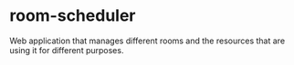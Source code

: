 # room-scheduler
Web application that manages different rooms and the resources that are using it for different purposes.
